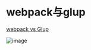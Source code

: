 # webpack与glup

[webpack vs Glup](https://www.cnblogs.com/iovec/p/7921177.html)

![image](https://user-images.githubusercontent.com/11763399/158203106-e3c5eefc-a832-401e-a4bc-d9ea1fbdab1f.png)
